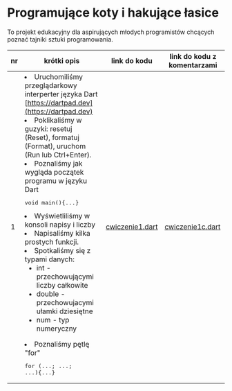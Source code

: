 # Programujące koty i hakujące łasice
To projekt edukacyjny dla aspirujących młodych programistów chcących poznać tajniki sztuki programowania.

|nr|krótki opis|link do kodu|link do kodu z komentarzami|
|-|-|-|-|
|1|<li>Uruchomiliśmy przeglądarkowy interperter języka Dart [https://dartpad.dev](https://dartpad.dev) <li>Poklikaliśmy w guzyki: resetuj (Reset), formatuj (Format), uruchom (Run lub Ctrl+Enter). <li>Poznaliśmy jak wygląda początek programu w języku Dart <pre>void main(){...}</pre><li> Wyświetliliśmy w konsoli napisy i liczby <li>Napisaliśmy kilka prostych funkcji. <li>Spotkaliśmy się z typami danych:<ul><li>int - przechowującymi liczby całkowite<li>double - przechowujacymi ułamki dziesiętne<li>num - typ numeryczny</ul><li>Poznaliśmy pętlę "for"<pre>for (...; ...; ...){...}</pre>|[cwiczenie1.dart](cwiczenia/dartpad/cwiczenie1.dart)|[cwiczenie1c.dart](cwiczenia/dartpad/cwiczenie1c.dart)|